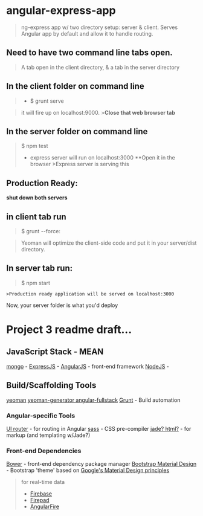 # angular-express-app

> ng-express app w/ two directory setup: server &amp; client.  Serves Angular app by default and allow it to handle routing. 

## Need to have two command line tabs open. 
  >A tab open in the client directory, & a tab in the server directory

## In the client folder on command line 
  >- $ grunt serve 
  
  > it will fire up on localhost:9000. 
    >**Close that web browser tab**

## In the server folder on command line 
  > $ npm test 
  >* express server will run on localhost:3000  **Open it in the browser 
    >Express server is serving this

## Production Ready:
  **shut down both servers**
  
## in client tab run
  > $ grunt --force:
  
  > Yeoman will optimize the client-side code and put it in your server/dist directory. 

## In server tab run:

  > $ npm start
  
    >Production ready application will be served on localhost:3000
  
  Now, your server folder is what you'd deploy

# Project 3 readme draft...
## JavaScript Stack - MEAN
[mongo]() - 
[ExpressJS]() -
[AngularJS]() - front-end framework
[NodeJS]() - 
 
## Build/Scaffolding Tools
[yeoman]()
[yeoman-generator angular-fullstack](https://github.com/DaftMonk/generator-angular-fullstack#controller)
[Grunt]() - Build automation

### Angular-specific Tools
[UI router]() - for routing in Angular
[sass]() - CSS pre-compiler
[jade? html?]() - for markup (and templating w/Jade?)


### Front-end Dependencies
[Bower]() - front-end dependency package manager
[Bootstrap Material Design]() - Bootstrap 'theme' based on [Google's Material Design principles]()

> for real-time data
>* [Firebase]()
>* [Firepad]()
>* [AngularFire]()